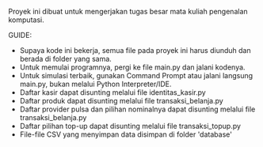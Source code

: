 Proyek ini dibuat untuk mengerjakan tugas besar mata kuliah pengenalan komputasi.

GUIDE:
- Supaya kode ini bekerja, semua file pada proyek ini harus diunduh dan berada di folder yang sama.
- Untuk memulai programnya, pergi ke file main.py dan jalani kodenya.
- Untuk simulasi terbaik, gunakan Command Prompt atau jalani langsung main.py, bukan melalui Python Interpreter/IDE.
- Daftar kasir dapat disunting melalui file identitas_kasir.py
- Daftar produk dapat disunting melalui file transaksi_belanja.py
- Daftar provider pulsa dan pilihan nominalnya dapat disunting melalui file transaksi_belanja.py
- Daftar pilihan top-up dapat disunting melalui file transaksi_topup.py
- File-file CSV yang menyimpan data disimpan di folder 'database'
